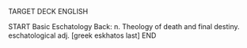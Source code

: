 TARGET DECK
ENGLISH

START
Basic
Eschatology
Back: n. Theology of death and final destiny.  eschatological adj. [greek eskhatos last]
END
